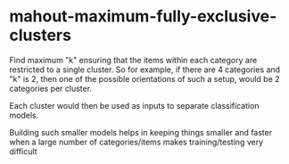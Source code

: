 mahout-maximum-fully-exclusive-clusters
=======================================

Find maximum "k" ensuring that the items within each category are restricted to a single cluster.
So for example, if there are 4 categories and "k" is 2, then one of the possible orientations of such a setup, would be 2 categories
per cluster.

Each cluster would then be used as inputs to separate classification models.

Building such smaller models helps in keeping things smaller and faster when a large number of categories/items makes training/testing very difficult
